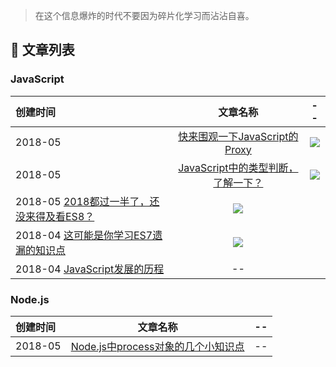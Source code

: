 > 在这个信息爆炸的时代不要因为碎片化学习而沾沾自喜。

## 🎉 文章列表

### JavaScript

| 创建时间 | 文章名称  | -- |
| :------ | :-------------------------------------------------------------------------------: | :---: |
| 2018-05 | [快来围观一下JavaScript的Proxy](https://github.com/15751165579/Blog/issues/6)  | [![](https://badge.juejin.im/entry/5b0938166fb9a07ac23b3118/likes.svg?style=plastic)](https://juejin.im/post/5b09234d6fb9a07acf569905) |
| 2018-05 | [JavaScript中的类型判断，了解一下？](https://github.com/15751165579/Blog/issues/5) | [![](https://badge.juejin.im/entry/5b055559f265da0b7e0ca334/likes.svg?style=plastic)](https://juejin.im/post/5b0554c86fb9a07acb3d3ddc) |
| 2018-05 [2018都过一半了，还没来得及看ES8？](https://github.com/15751165579/Blog/issues/3) | [![](https://badge.juejin.im/entry/5af56e1c6fb9a07aae153cc9/likes.svg?style=plastic)](https://juejin.im/post/5af564cff265da0b7c07552f) |
| 2018-04 [这可能是你学习ES7遗漏的知识点](https://github.com/15751165579/Blog/issues/2) | [![](https://badge.juejin.im/entry/5adc3a336fb9a07aa349d6f2/likes.svg?style=plastic)](https://juejin.im/post/5adc38c0f265da0ba17c179f) |
| 2018-04 [JavaScript发展的历程](https://github.com/15751165579/Blog/issues/1) | -- |


### Node.js

| 创建时间 | 文章名称 | -- |
| :--- | :---------------------------------------------------------------------------: | :---: |
| 2018-05 | [Node.js中process对象的几个小知识点](https://github.com/15751165579/Blog/issues/4) | -- |